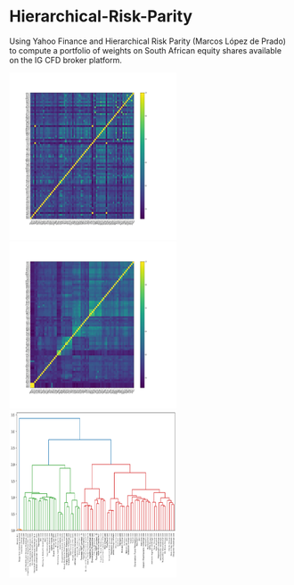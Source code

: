 # Hierarchical-Risk-Parity
Using Yahoo Finance and Hierarchical Risk Parity (Marcos López de Prado) to compute a portfolio of weights on South African equity shares available on the IG CFD broker platform.

<img src="https://github.com/neil-za-991/Hierarchical-Risk-Parity/blob/main/HRP3_corr0.png?" height="300" width="300" >

<img src="https://github.com/neil-za-991/Hierarchical-Risk-Parity/blob/main/HRP3_corr1.png?" height="300" width="300" >

<img src="https://github.com/neil-za-991/Hierarchical-Risk-Parity/blob/main/cluster_dendogram.png?" height="300" width="300" >
